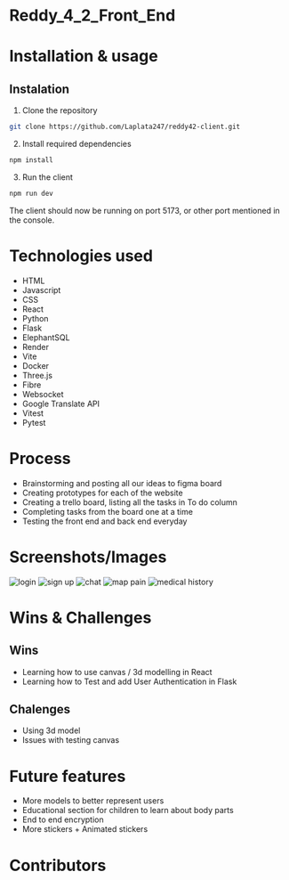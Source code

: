 # Reddy_4_2_Front_End

# Installation & usage
## Instalation

1. Clone the repository
```sh
git clone https://github.com/Laplata247/reddy42-client.git
```  

2. Install required dependencies 
```sh
npm install
```

3. Run the client
```sh
npm run dev
```

The client should now be running on port 5173, or other port mentioned in the console. 

# Technologies used
- HTML
- Javascript
- CSS
- React
- Python
- Flask
- ElephantSQL
- Render
- Vite
- Docker
- Three.js
- Fibre
- Websocket
- Google Translate API
- Vitest
- Pytest

# Process
- Brainstorming and posting all our ideas to figma board
- Creating prototypes for each of the website
- Creating a trello board, listing all the tasks in To do column
- Completing tasks from the board one at a time
- Testing the front end and back end everyday

# Screenshots/Images
![login](./screenshots/.PNG)
![sign up](./screenshots/.PNG)
![chat](./screenshots/.PNG)
![map pain](./screenshots/.PNG)
![medical history](./screenshots/.PNG)

# Wins & Challenges
## Wins
- Learning how to use canvas / 3d modelling in React
- Learning how to Test and add User Authentication in Flask

## Chalenges
- Using 3d model
- Issues with testing canvas 

# Future features
- More models to better represent users
- Educational section for children to learn about body parts
- End to end encryption 
- More stickers + Animated stickers

# Contributors
